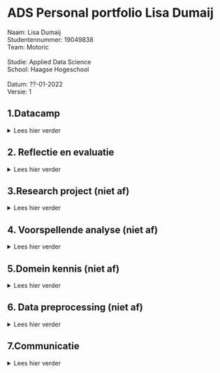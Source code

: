 # ADS Personal portfolio Lisa Dumaij
Naam:               Lisa Dumaij <br />
Studentennummer:    19049838 <br />
Team:               Motoric <br />
<br />
Studie:             Applied Data Science <br />
School:             Haagse Hogeschool <br />
<br />
Datum:              ??-01-2022 <br />
Versie:             1 <br />


## 1.Datacamp
<details>
  <summary> Lees hier verder </summary>
  <br />
In deze minor heb ik gebruik gemaakt van het programma DataCamp. Dit was niet de eerste keer dat ik DataCamp heb gebruikt, ik heb dit programma vorig jaar ook gebruikt voor mijn opleiding technische bedrijfskunde. Hierdoor was er soms een overlapping tussen de cursussen die ik moest doen voor deze minor. Omdat ik sommige cursussen al eerder had gedaan kreeg ik de punten er niet voor als ik deze opnieuw deed. Ook waren deze punten niet te zien op de Leaderboard. Wel verder ze als voltooid afgevinkt in de lijst. Deze zijn hieronder in de map foto’s toegevoegd.
  <br />
  <br />
  <details>
  <summary> foto's van cursussen</summary>
<img width="1111" alt="Schermafbeelding 2021-12-18 om 14 41 58" src="https://user-images.githubusercontent.com/91061840/146643266-81b24bfa-6433-47be-98f6-033e42aebe0b.png">
<img width="1116" alt="Schermafbeelding 2021-12-18 om 14 43 49" src="https://user-images.githubusercontent.com/91061840/146643281-e1ae4215-ed82-4144-9f92-695c5c9a5293.png">
<img width="1113" alt="Schermafbeelding 2021-12-18 om 14 44 13" src="https://user-images.githubusercontent.com/91061840/146643284-62f24e7b-ae9a-468e-9858-cb126609fd19.png">

  </details> 
  <br /> 
  <details>
    <br />
  <summary>Samenvatting ervaringen per cursus</summary>
  <details>
  <summary>1.1 Introduction to Python</summary>
    Doordat ik deze cursus al eerder had gedaan, was deze voor mij relatief eenvoudig. Het was fijn om deze cursus als opfriscursus te gebruiken. Het was namelijk een half jaar geleden dat ik eenmalig python had gebruikt, hierdoor was het een beetje had weggevaagd.
    </details>
  <details>
  <summary>1.2 Intermediate Python </summary>
    Deze opleiding had ik ook al eerder gedaan. Ik vond het leuk om in het eerste hoofdstuk weer plots te maken. Vorig jaar vond ik het maken van datavisualisaties een van de leukste onderwerpen en in deze cursus kwam dat even terug. Ook dit hoofdstuk ging vrij snel. In het tweede hoofdstuk werd de import van CSV besproken. Deze code heb ik later ook gebruikt voor het project, zie als voorbeeld de link hieronder . De laatste hoofdstukken waren al wat ingewikkelder, loops vond ik vorig jaar ook al ingewikkeld.
  <br />  
    https://github.com/lisadumay/ADS_Lisa_Dumaij/blob/main/notebooks/Pipeline%20Lisa.ipynb
      </details>
  <details>
  <summary>1.3 Python Data Science toolbox </summary>
    Ik vond het eerste deel van de data science-toolbox ingewikkeld, omdat ik het onderwerp niet helemaal begreep, dus ik zocht video's op YouTube op voor aanvullende uitleg. Daarnaast hield ik de slides naast de opdracht. Hierdoor kon ik terugkijken op hoe ze het in de video hadden gedaan. Dit maakte de stof wat overzichtelijker. Ik vond het tweede deel van deze cursus makkelijker, ik begreep de stof redelijk goed en ging er sneller door dan de cursus ervoor. Ik heb echter ook wel eens de slides bij deze cursus erbij gehouden om in de video terug te kijken hoe het ging.
      </details>
  <details>
  <summary>1.4 Statistical Thinking in Python </summary>
    Ik vond deze cursus erg interessant. Ik heb veel statistiek op mijn opleiding, maar had dit nog nooit in Python gedaan. Ik vond deze combinatie erg leuk, waardoor ik het gevoel had dat ik de cursus snel had afgerond. Ik begreep de statistiek erachter waardoor de stappen in python ook voor mij logisch waren.
      </details>
  <details>
  <summary>1.5 Supervised Learning with scikit-learn </summary>
    Van deze cursus heb ik de code gebruikt om je dataset op te splitsen in trein, test, validatieset. Daarnaast heb ik samen met Mustafa en individueel gewerkt aan een Lasso model. Ik gebruikte ook het schalen van de gegevens in het project. Deze cursus was ook nieuw voor mij, alles wat ik in deze cursus had geleerd was nieuw voor mij, het kunnen toepassen in het project in combinatie met de lessen zorgde ervoor dat ik het beter begreep. De toepassingen van deze cursus is terug te vinden in de link hieronder. 
 <br />     https://github.com/lisadumay/ADS_Lisa_Dumaij/blob/main/notebooks/Lasso.ipynb 
    </details>
  <details>
  <summary>1.6 Introduction to Data Visualization with Matplotlib </summary>
    Datavisualisatie was tot nu toe een van mijn sterke punten in python, wat deze cursus voor mij gemakkelijk maakte. Daarnaast had ik deze cursus al gedaan en ging mijn vorige ervaring met Python vooral over het maken van de visualisaties. Na deze cursus was ik bezig met het maken van verschillende visualisaties voor het project. Deze is te vinden in de link hieronder . Ik vond deze cursus interessant voor al het aanpassen van de grafieken qua kleuren en assen.
     <br /> 
 https://github.com/lisadumay/ADS_Lisa_Dumaij/blob/main/notebooks/visualisaties.ipynb
     </details>
  <details>
  <summary>1.7 Linear Classifiers in Python </summary>
    Net als bij statistical thinking vond ik het leuk om de statistiek toe te passen met Python. Doordat ik de theorie erachter begreep lukte het mij beter om de cursus te volgen. Echter bleef af en toe de toepassing met Python een ingewikkelde stap voor mij.
      </details>
  <details>
  <summary>1.8 Model Validation in Python </summary>
    Deze cursus verliep voor mij soepel. Ik begreep de code erachter en waarom ik de stappen moest doen. Echter hield ik wel af en toe de slides erbij als een reminder hoe ik de stappen moest doen. 
      </details>
  <details>
  <summary>1.9 Data Manipulation with pandas </summary>
    Het was een interessante cursus die ik later in het project kon toepassen. Aan het begin verliep de cursus goed en kon ik de soepel doorheen lopen. Echter na de tweede subhoofdstuk werd het moeilijker en ging ik vaker de presentaties terugkijken. 
      </details>
  <details>
  <summary>1.10 Cleaning Data in Python </summary>
    Deze cursus verliep soepel doordat ik deze cursus al eerder had uitgevoerd en toe had gepast in mijn vorige python ervaring. Ook tijdens het huidige project heb ik deze technieken toegepast zoals te zien is in de link hieronder.
    <br />  https://github.com/lisadumay/ADS_Lisa_Dumaij/blob/main/notebooks/Data%20cleaning.ipynb
      </details>
  <details>
  <summary>1.11 Exploratory Data Analysis in Python </summary>
    Deze cursus verliep voor mij soepel. Ik begreep de code erachter en waarom ik de stappen moest doen.
      </details>
  <details>
  <summary>1.12 Manipulating Time Series Data in Python </summary>
    Deze cursus was minder relevant voor mij omdat mijn project: ‘Motoric’ niet over time series gaat. Echter heb ik wel vaak te maken gehad met time series in mijn studie. 
      </details>
  <details>
  <summary>1.13 Machine Learning for Time Series Data in Python </summary>
    Deze cursus verliep voor mij soepel. Ik begreep de code erachter en waarom ik de stappen moest doen. Echter hield ik wel af en toe de slides erbij als een reminder hoe ik de stappen moest doen. 
     </details>
 <details>
  <summary>1.14 Time Series Analysis in Python </summary>
    Deze cursus was minder relevant voor mij omdat mijn project: ‘Motoric’ niet over time series gaat. Echter heb ik wel vaak te maken gehad met time series in mijn studie. Echter dan minder in python maar vooral de statistieke kant ervan. Het was interessant om te leren hoe dit ook toegepast kan worden in Python.
     </details>
<details>
  <summary>1.15 Joining Data with pandas </summary>
    Voor mij was dit de leukste cursus van alle cursussen in Python. Zelf had ik al een grote interesse in SQL, hierbij kon ik dit combineren met Python. Ik had dit vorig jaar al geprobeerd in mijn vorige studie echter was dit toen niet gelukt. Dit jaar heb ik het daarom weer geprobeerd en lukte het wel. Een voorbeeld hiervan is te zien in de link hieronder.
      <br /> 
 https://github.com/lisadumay/ADS_Lisa_Dumaij/blob/main/notebooks/Pipeline2.ipynb
     </details>
  </details>
</details>

## 2. Reflectie en evaluatie
<details>
  <summary> Lees hier verder </summary>
  <br />
  In dit hoofdstuk reflecteer en evalueer ik terug op het afgelopen half jaar. Het hoofdstuk is opgedeeld in drie subhoofdstukken: eigen contributie, leerdoelen en de evaluatie van het project. Voor het reflecteren is de STARR methode gebruikt.
  <br />
  <br />
  <details>
  <summary>2.1 Eigen contributie</summary>
    Situatie: Voor mijn minor heb ik een project gedaan met vijf medestudenten. Ons project heet motoric en gaat over het voorspellen van motorische achterstand bij kinderen. Het project valt onder een groter project genaamd Start(V)aardig. Mijn opgestelde doelen voor dit project:<br />
-	Even grootte contributie leveren als mijn medegenoten;<br />
-	Mijn ervaringen van mijn studie meebrengen in dit project.<br />
    <br />
Taak: Halverwege van het project kreeg ik indirect de rol als projectleider deze had ik ook voor mij andere project. Door deze rol op mij te nemen kon ik zelf de taken verdelen en inplannen. Dit gaf mij de ruimte om de taken eerlijk te verdelen en zo te plannen dat de werklast voor ieder gelijk was. Mijn ervaring heb ik bij deze rol ook meegenomen. Vanuit mijn studie hebben wij geleerd dat het maken van een planning essentieel is, daarnaast moet je gebruik maken van elkaar kwaliteiten. Tot slot valt of staat het onderzoek met de inleiding en onderzoeksvraag. 
    <br /> 
    <br />
Actie: Het verdelen en plannen van taken deed ik op twee manieren. Aan het begin maakte ik een schema met welke hoofdtaken er waren en welke sub taken er vervolgens onder vielen.  Daarna verdeelde we de sub taken mondeling en plaatste ik deze op het scrumboord (planning is te zien in 3.4). Hierbij werd er gelet op dat de werklast ongeveer gelijk was. Door aan het begin een gesprek met de opdrachtgever aan te gaan kon de aanleiding van het project gedefinieerd worden. Ook gaf dit ons meer tijd om bij twijfel deze nog met de opdrachtgever te bespreken voordat wij bijvoorbeeld ‘een foute keuze’ hadden gemaakt. Daarnaast hebben wij meerdere malen gebrainstormd over de hoofdvraag, daarnaast hebben wij dit besproken met de docenten en de opdrachtgever.
    <br /> 
    <br />
Resultaten: Het heeft deels gewerkt, ik merkte dat de planning voor duidelijkheid en structuur zorgde in de groep. Ditzelfde geldt van het van tevoren opstellen van een inleiding, hierdoor wist iedereen wat er met het onderzoek bereikt moest worden en zorgde dit daarmee ook voor duidelijkheid. Wel merkte ik dat er vaak van de planning afgeweken werd, het toezicht op de planning zou daarom de volgende keer strakker mogen. De werklasten waren in dit project gelijk. 
    <br /> 
    <br />
Reflectie: Beide doelen zijn in dit project bereikt, ik ben daarom ook tevreden met de resultaten. Wel heb ik geleerd dat het houden van de planning toch meer gehandhaafd moet worden de volgende keer.  Het scrum boord zou ik in volgende projecten weer gebruiken. Ik merkte dat dit structuur en duidelijkheid gaf. Hetzelfde geldt voor de scrumsessies.

  </details>
  <details>
  <summary>2.2 Leerdoelen</summary>
Situatie: Tijdens deze minor heb ik mij zowel gefocust op mijn interpersoonlijke vaardigheden als mij (verder) ontwikkelen in mijn vaardigheden in Data science. Deze keuze heb ik gemaakt, omdat ik bij mijn vorige projecten merkte dat ik vaak mijzelf overal verantwoordelijk voor voelde waardoor ik alle taken zelf ging uitvoeren in plaats van deze verdelen. Daarbij loop ik tijdens deze studie een ander project waardoor ik ook geen tijd heb om extra taken op mij te nemen. Daarnaast heb ik hiervoor bij mijn studie nog nooit data science gehad.  Ik heb hiervoor alleen maar visualisaties gemaakt in Python. Daarom had ik de volgende doelen opgesteld:<br />
-	Geen taken overnemen van anderen;<br />
-	Meer ervaring op doen in Data Science;<br />
    <br />
Taak: Halverwege van het project kreeg ik indirect de rol als projectleider deze had ik ook voor mij andere project. Door deze rol op mij te nemen kon ik zelf de taken verdelen en inplannen. Dit gaf mij de ruimte om de taken eerlijk te verdelen en zo te plannen dat de werklast voor ieder gelijk was. De taak om meer ervaring op te doen in Data science was simpel. Nu ik eigenlijk nog geen ervaring gaven alleen al de lessen mij meer kennis over Data Science. Daarnaast zou ik deze ook kunnen toepassen in het project wat ik uitvoerde. Tot slot heb ik voor het project zelf ook literatuuronderzoek gedaan. Door deze taken verbreed ik mijn kennis over Data Science en pas ik deze direct toe.
   <br /> 
    <br />
    Actie: Het verdelen en plannen van taken deed ik op twee manieren. Aan het begin maakte ik een schema met welke hoofdtaken er waren en welke sub taken er vervolgens onder vielen. Voor de planning gebruikte ik de theorie van Brownlee (zie domein kennis hfd 5) hierdoor verbrede ik ook gelijk mijn kennis in Data Science. Daarna verdeelde we de sub taken mondeling en plaatste ik deze op het scrumboord (planning is te zien in 3.4). 
 Voor de ervaring heb ik bijna alle lessen bijgewoond (door ziekte kon ik niet altijd aanwezig zijn). Omdat de lessen voor mij soms moeilijk te begrijpen waren, heb ik na de les artikelen gezocht over dit onderwerp. Zo kon ik de theorie achter het onderwerp beter begrijpen. Vaak heb ik de codes met een teamlid geschreven. Dit deed ik omdat ik moeite had met het coderen. 
   <br /> 
    <br />
    Resultaten: De taak om geen taken over te nemen en mij minder verantwoordelijk voelen heb ik voor mijn gevoel niet gehaald. Ik heb toch vaak extra taken op mij genomen en kon het project niet loslaten. Ook als ik mij op het andere project moest focussen bleef dit project in mijn hoofd hangen. Dit heb ik uiteindelijk ook zelf gemerkt doordat mij overspannenheid erger werd en mijn concentratie afnam. Mijn doel om meer ervaring op te doen in data science heb ik volledig behaald. Door extra informatie op te zoeken begreep ik de theorie er achter veel beter. Dit hielp mij tevens naast het coderen ook bij het schrijven van het rapport. Door samen te werken met iemand kon ik leren van hun manier van coderen. Ik merkte namelijk dat mijn manier eenvoudig was maar ook langdradig in tegenstelling tot sommige teamgenoten. Hierdoor kon ik van hun leren hoe ik op een efficiëntere manier dezelfde taak kon uitvoeren.
   <br /> 
    <br />
    Reflectie: Ik heb geleerd dat ik nog meer mijn eigen grenzen moet stellen. Vaak ging ik hier toch (onbewust) overheen. Toch ben ik blij met mijn resultaten, ik heb geleerd dat het stellen van grenzen nog belangrijker is dan ik dacht. In mijn aankomende stage ga ik deze begrenzing ook meenemen. Door voor mijzelf tijden te geven om wel en niet aan het project te werken, maar ook om mijzelf de rust te geven als ik dat nodig heb. Tot slot ben ik zeer blij in wat ik heb bereikt in mijn ontwikkeling in data science. Ik vind data science zeer interessant en hoop dit ook later te kunnen toepassen in latere projecten.

  </details>
  <details>
  <summary>2.3 Evaluatie van groepsproject</summary>
   Situatie: Voor mijn minor heb ik een project gedaan met vijf medestudenten. Ons project heet motoric en gaat over het voorspellen van motorische achterstand bij kinderen. Het project valt onder een groter project genaamd Start(V)aardig. Onze doelen waren:<br />
-	Het maken van een goedwerkend voorspellingsmodel;<br />
    <br />
Taak: Onze taken waren een onderzoek artikel schrijven over onze bevindingen. Deze bevindingen bestonden uit de keuzes van outliers handling, imputatie en modelkeuze. Hiermee wilde wij de opdrachtgever toelichten waarom wij welke keuze wij hebben gemaakt. Daarnaast hebben alle opties ook zelf getest zodat het beste model uitgekozen kon worden. 
   <br /> 
    <br />
    Actie: Door de taken in teams van twee te verdelen konden we zowel parallel te werk gaan, maar hadden we ook een sparpartner als je er niet uitkwam. Twee weten immers meer dan één. Dit was ideaal gezien het aantal opties wij hadden. Daarbij hadden Joep en ik minder ervaring met Python. Door een sparpartner toe te voegen kon het werk sneller uitgevoerd worden en was de kwaliteit hoger dan als wij dit niet hadden gedaan. 
   <br /> 
    <br />
    Resultaten: De resultaten waren tegenvallend. De modellen voorspelden alleen maar 1 in plaats van dat deze gedistribueerd waren over 1 en 0. Hoewel er dus verschillende opties geprobeerd zijn heeft dit toch niet geholpen om het resultaat te verbeteren. Hierdoor is het doel om een goedwerkend model te maken niet gehaald. Gedeeltelijk is dit te verwijten aan de beschikbare data, deze was te gering. Ook waren wij te laat begonnen met het opstellen van een planning. Hierdoor wist in het begin niet iedereen waar hij/zij aan toe was en was er onduidelijk over wat er gedaan moest worden. Dit zorgde voor vertraging in het proces. Daarnaast hield niet iedereen zich aan de deadlines, waardoor er weinig tijd over was voor het finetunen van het model en het afschrijven van het onderzoek artikel.
   <br /> 
    <br />
    Reflectie: Volgende keer zou ik direct beginnen met het opstellen van een planning. Hierdoor weet iedereen welke taken er zijn en waar er naartoe wordt gewerkt. Daarbij zou het probleem van het tekort aan data eerder gezien worden en konden hier maatregelen tegen genomen kunnen worden. Toch ben ik redelijk tevreden met het resultaat. Dit omdat wij toch meerdere oplossingen geprobeerd hebben en onze best gedaan hebben. De essentie wat ik heb geleerd is ook dat soms een onverwacht resultaat ook een resultaat is. Zoals in het doel te zien is wilde ik een goedwerkend voorspellingsmodel hebben. Echter hield ik hier niet rekening mee dat een antwoord als er is geen goed voorspellend model hiervoor, ook een goed antwoord kan zijn. Dit zou ik de volgende keer wel meenemen in mijn projecten. 
  </details>
</details>

## 3.Research project (niet af)
<details>
  <summary> Lees hier verder </summary>
  In dit hoofdstuk ....
  <br />
    <br />
  <details>
  <summary>3.1 Taak definitie </summary>
De hieronder opgestelde probleemstelling, doelstelling en vraagstelling is opgesteld met de van Meertens & Steenbergen (2018)
     <br />
    <br />
Probleemstelling:  <br />
Uit onderzoek van SIA is gebleken dat kinderen al op jonge leeftijd lichamelijk actief zijn, vanwege de fysieke, emotionele, sociale en persoonlijke waarde van sport en bewegen voor kinderen.  Het is daarom belangrijk om motorische achterstanden al op jonge leeftijd te ontdekken. Het is echter nog niet duidelijk welke kinderen het grootste risico lopen om een motorische achterstand te krijgen of te ontwikkelen, en welke kenmerken de grootste impact hebben op de motorische vaardigheidsontwikkeling.
     <br />
    <br />
Doelstelling: <br />
    Het op 12 januari opleveren van een voorspellingsmodel voor de motoriek van kinderen tussen 4 en 6.
     <br />
    <br />
Vraagstelling: <br />
“Hoe kan data science worden gebruikt om te voorspellen of een kind een jaar later kans heeft om een motorische achterstand te ontwikkelen?”
     <br />
    <br />
De hoofdvraag bestaat uit de volgende deelvragen:
- Welke biologische en socio-demografische variabelen hebben invloed op de motorische ontwikkeling van kinderen?
- Welk model heeft het laagste percentage fout-negatieven?
- Welke biologische en socio-demografische kenmerken hebben de grootste invloed op het model?
- Welke kenmerken hebben de kinderen met een motorische achterstand gemeen?
 <br />
    <br />
Literatuur <br />
Meertens, E., & Steenbergen, E. (2018). Onderzoek doen! https://blackboard.hhs.nl/bbcswebdav/pid-3327820-dt-content-rid-29819196_2/courses/TBK-PRH1-16-2021/TBK-PRH1-16-2020_ImportedContent_20200827125140/Onderzoek%20doen.pdf
        </details>
  <details>
  <summary>3.2 Evaluatie </summary>
 Voor het toekomstige werk raad ik aan Start(V)aardig aan om de dataset uit te breiden en of de huidige dataset aan te vullen.  Dit omdat de algoritmes niet optimaal konden werken door een tekort aan data. Dit is tevens terug te zien in de waardes van de accarancy en false negative rate. Deze waren allemaal gelijk. 
<br />
    <br />
    Mocht de dataset aangevuld zijn kan het juiste model gekozen worden. Wel wordt er aangeraden om de MQ-score in binaire te doen. Daarnaast raad ik aan om een dashboard te bouwen met daarin de de voorspellingswaarde van het kind met daarbij de features die ervoor hebben gezorgd. Een voorbeeld van dit dashboard is hieronder te zien.<br />
    <br />
<img width="158" alt="image" src="https://user-images.githubusercontent.com/91061840/148696407-2b4b7faa-2e53-4b38-8055-ff833a767a14.png">
    <br />
    <br />
Hierbij kan de gemiddelde score van het land, provincie of stad worden gevisualiseerd. Daarnaast is er ook een slide voor het individuele kind. Hierin staat welke score er wordt voorspelt en welke features bepalend zijn voor deze score.
    </details>
  <details>
 <summary>3.3 Conclusie (moet nog) </summary>
 blabla
    </details>
  <details>
 <summary>3.4 Planning </summary>
 Planning is altijd al een van mijn sterke punten geweest. Deze periode deed ik twee projecten te gelijker tijd hierdoor was planning essentieel. Naast dat ik alle meetings in een agenda heb staan heb ik ook een to do lijst per dag. Hierdoor weet ik precies wat ik elke dag moet doen. Daarbij hebben we dagelijks scrum sessie gehad met het team van ongeveer 15 minuten. Waarin we de taken verdeelde en/of de voortgang van de taken besproken. Tevens heb ik vaak de taken in de planner van team Motoric gezet en deze ook verdeeld.
[zie hier de planning] (https://tasks.office.com/DeHaagseHogeschool.onmicrosoft.com/nl-nl/Home/Planner#/plantaskboard?groupId=786800fb-0bab-470c-b770-bb6975403c41&planId=9Jb-xUUDp0Gu_F2YlVNn2ZYAAPLf)
Daarnaast heb ik ook figuren gemaakt om de stappen die in het proces gedaan moeten worden te weergeven. Een voorbeeld hiervan is hieronder te zien.
<img width="454" alt="image" src="https://user-images.githubusercontent.com/91061840/148651844-2394ba6b-108c-4ea8-aa3a-29a7ca526f05.png">
    </details>
  </details>
  
## 4. Voorspellende analyse (niet af)
<details>
  <summary> Lees hier verder </summary>
  <br />
  <details>
  <summary>4.1 Selecteren van modellen (niet)</summary>
    blabla
  </details>
  <details>
  <summary>4.2 Een model configureren (niet)</summary>
  blabla
  </details>
  <details>
  <summary>4.3 Model trainen (niet)</summary>
  blabla
  </details>
  <details>
  <summary>4.4 Evalueren model (niet)</summary>
   blabla
  </details>
  <details>
  <summary>4.5 Visualiseren (niet) </summary>
bla bla
  </details>
</details>  
  
## 5.Domein kennis (niet af)
<details>
  <summary> Lees hier verder </summary>
  <br />
  In dit hoofdstuk wordt mijn domein kennis besproken. Het hoofdstuk is opgedeeld in 3 hoofdstukken die alle bronnen bevatten over bepaalde onderwerpen, de reden waarom ik deze heb gebruikt en wat ik van de bronnen heb geleerd.
   <br />
   <br />
  <details>
  <summary>5.1 Introductie vakgebied (niet) </summary>
bla bla
  </details>

 <details>
  <summary>5.2 Literatuuronderzoek (niet) </summary>
   blabla

  </details>

 <details>
  <summary>5.3 Uitleg van terminologie, jargon en definities </summary>
blabla
  </details>
  
 </details>
  
</details>

## 6. Data preprocessing (niet af)
<details>
  <summary> Lees hier verder </summary>
  <br />
  <details>
  <summary>6.1 Data exploratie (niet)</summary>
    blabla
  </details>
  <details>
  <summary>6.2 Data schoonmaken (niet)</summary>
  Voor het schoonmaken van de data heb ik de theorie van Brownlee (2020) gebruikt. Deze theorie beschrijft het voorbereiden van de data voor machine learning. Machine learning gebruiken wij voor dit project vandaar de keuze. De theorie split de data cleaning op in drie: basics, outliers en missing. Hierin heb ik de volgende stappen genomen:
    <br />
    <br />
Basis <br />
    <br />
- Identificeer kolommen die een enkele waarde bevatten: als een kenmerk slechts één type variabele bevat, wordt gezegd dat het een nulvariantievoorspeller is. Dit komt omdat er geen variatie is. Het achterhalen van deze nulvariantievoorspeller kan worden gedaan door middel van de unieke functie van Numpy. Dan kunnen deze rijen worden verwijderd (Kuhn & Johnson, 2019).<br />
- Identificeer rijen die dubbele gegevens bevatten: als er rijen met dubbele waarden in de gegevens zijn, kan dit misleidend zijn voor de modelevaluatie, of ze kunnen nutteloos zijn. De dubbele rijen kunnen worden gevonden door de functie Panda's gedupliceerd (). Aangezien de gegevens zich al in de voltooide dataset bevinden, is het niet nodig om beide te bewaren. Een van de waarden kan dus worden verwijderd (Kazil & Jarmul, 2016).<br />
- Pas het formaat van de opgenomen datums aan: Als er datums zijn die verschillende formaten hebben, moeten deze worden aangepast tot één coherent formaat, zodat bijvoorbeeld gegevensvergelijking mogelijk is tussen die specifieke gegevens. Daarom moet worden ingesteld welk formaat voor datums zal worden gebruikt. Als het gekozen formaat punten moet gebruiken, moeten datums met schuine strepen of koppeltekens worden gewijzigd. Daarnaast moet de volgorde van "dd-mm-jj" worden ingesteld op één samenhangend formaat en worden aangepast in de datums die nog niet voor dat formaat gelden. Deze wijzigingen zullen er ook toe bijdragen dat de datumgegevens leesbaarder worden. <br />
- Verwijder kinderen zonder bepaalde leeftijd of geboortedatum of een lagere of hogere leeftijd dan die van belang is voor de voorspelling: Alleen kinderen in de leeftijd van 4 tot 6 jaar zijn relevant voor de voorspelling. Daarom moeten alle kinderen die lager of ouder zijn dan die leeftijd uit de dataset worden verwijderd. Ook kinderen die geen leeftijdsindicatie hebben en geen geboortedatum hebben, moeten ook worden verwijderd, omdat hun leeftijd op die manier niet bekend is en niet van belang is voor de voorspelling.<br />
- Verwijder alle strings in gegevens: gegevens van belang zijn getallen, die handig zijn om een voorspelling te maken. Daarom zijn tekst, of liever strings, minder nuttig en moeten ze over het algemeen uit de dataset worden verwijderd, vooral als de tekst slechts een opmerking is.<br />
- Verwijder basiskolommen uit de T1-gegevens die identiek zijn aan dezelfde kolommen in de T0-gegevens: Bij het samenvoegen van gegevens moet aandacht worden besteed aan kolommen die mogelijk geheel identiek zijn, waardoor het zinloos is om ze twee keer op te nemen in de uiteindelijke gegevensset. Bij het vergelijken van de T0- en T1-data valt op dat de kolommen Respondentnummer, Geslacht_x, Postcode en Geboortedatum in beide datasets identiek zijn, wat betekent dat de kolommen uit de tweede dataset kunnen worden geschrapt om die kolommen slechts één keer op te nemen in de uiteindelijke dataset.<br />
    <br />
    <br />
uitschieters<br />
    <br />
- Identificatie en verwijdering van uitbijters: een uitbijter kan worden gedefinieerd als een meet- of invoerfout, gegevenscorruptie of een echte uitbijterwaarneming. De methoden die in dit project zullen worden gebruikt:<br />
o Strings verwijderen: Voor dit onderzoek zijn alleen numerieke getallen van belang. Dus als er een string in een kolom staat, kan deze waarde worden verwijderd. In de dataset zijn alleen numerieke kolommen, maar er waren verschillende benaderingen voor het omgaan met ontbrekende gegevens. Bijvoorbeeld kinderen die hun waargenomen motorische competentie niet wilden invullen. Een benadering is om de kolommen gewoon leeg te laten en een andere is het invullen van een string zoals een "x" of "?". Deze letter of niet-numerieke waarde kan niet worden geconverteerd naar een getal, dus het moet worden verwijderd en de kolom moet leeg blijven (met een "NaN" -waarde). Anders kan de kolom niet worden geconverteerd naar een numerieke kolom en verwerkt de modelvoorspelling de waarde als een tekenreeks in plaats van een categorische numerieke waarde, zodat dit kan leiden tot voorspellingsfouten.<br />
o Methode voor gemiddelde en standaarddeviatie: deze methode voor het detecteren van uitbijters is een eenvoudige benadering en gebruikt het gemiddelde en de standaarddeviatie van een kolom. Als een waarde kleiner is dan het verschil van het gemiddelde en de standaarddeviatie of als een waarde groter is dan de som van het gemiddelde en de standaarddeviatie, dan is het een uitbijter en moet deze worden verwijderd.
Value > Mean + standard deviation  OR  value < mean – standard deviation <br />
o Interkwartielafstandsmethode: Deze methode kan worden gebruikt door de vragenlijst van de ouders en de tests omdat in beide gevallen de waarde tussen nul en vijf moet liggen. Als de een waarde is die niet tussen die getallen ligt, is dit een uitbijter.
De interkwartielafstandsmethode verdeelt de gegevens in kwartielen. Het 25e percentiel, 50e percentiel, 75e percentiel en 100e percentiel. Voor detectie van uitbijters moet de middelste 50% worden berekend en alles daaronder (onder het 25e percentiel) en alles daarboven (boven het 75e percentiel) zijn uitbijters die kunnen worden verwijderd. De middelste 50% kan worden berekend met deze formule:
IQR = Q3(75th percentile) – Q1(25th percentile) <br />
    <br />
    <br />
Missend<br />
    <br />
-	Markering: de lege cellen kunnen worden opgehaald met de functie isnull (). Een optie die kan worden geïmplementeerd, is het verwijderen van de kolom of rij. De keuze voor het verwijderen van een kolom of rij hangt af van waar de waarden ontbreken. Als er veel waarden in één kolom ontbreken, kan de kolom worden verwijderd. Als er veel variabelen in een rij ontbreken, is de keuze om deze te verwijderen en niet de kolom. Een andere manier om met de lege cellen om te gaan is door imputatie.<br />
-	Imputatie: Er zijn verschillende benaderingen voor imputatie.<br />
o KNN Imputatie: KNN staat voor de k-Nearest Neighbours methode en wordt gebruikt voor het imputeren van de data. Het is al gebouwd in Scikit-Learn en berekent het gemiddelde van de naaste buren. Hoeveel naaste buren het algoritme moet gebruiken, wordt gespecificeerd door de parameter n_neighbours (standaard = 5). Maar voor deze imputatiemethode moeten categorische of stringkenmerken worden gecodeerd. Dit kan worden gedaan door de ingebouwde functie get_dummies () van panda te gebruiken of door de ingebouwde encoder van Scikit-learns te gebruiken. Voor dit voorbeeld wordt de LabelEncoder gebruikt omdat in de dataset notities in de vorm van zinnen (strings) staan.<br />
o Imputeren met mediaan en gemiddelde: Het gebruik van mediaan en gemiddelde om gegevens toe te rekenen is een statistische benadering van gegevensimputatie. Daarvoor wordt de mediaan en het gemiddelde berekend voor een specifieke kolom die geïmputeerd moet worden. De ontbrekende waarden in die kolom worden vervolgens gevuld met het eerder berekende gemiddelde en de mediaan.<br />
<br />
    <br />
De technieken die hierboven staan heb ik ook (deels) toegepast in mijn notebooks, de notebooks zijn:
Pipeline lisa; hierin heb ik grotendeels de code zelf geschreven echter heb ik ook soms die van een ander gebruikt. Dat staat er dan ook bij. Link: <br />
    https://github.com/lisadumay/ADS_Lisa_Dumaij/blob/main/notebooks/Pipeline%20Lisa.ipynb 
    <br />
    <br />
Pipeline 2: geldt hetzelfde als Pipeline lisa. Link: https://github.com/lisadumay/ADS_Lisa_Dumaij/blob/main/notebooks/Pipeline2.ipynb 
    <br />
    <br />
Cleaning: Deze heb ik samen met Yuliya geschreven. Link: https://github.com/lisadumay/ADS_Lisa_Dumaij/blob/main/notebooks/Data%20cleaning.ipynb 
<br />
    <br />
Ander gebruikte theorieën voor dit onderwerp:
    <br />
    <br />
Brownlee, J. (2020a). Data Preparation of Machine Learning. Jason Brownlee.
    <br />
Data Preparation for Machine Learning | DataRobot Artificial Intelligence Wiki. (2021, 3 december). DataRobot 
<br />
AI Cloud. Geraadpleegd op 17 december 2021, van https://www.datarobot.com/wiki/data-preparation/
<br />
Kim, J. K., & Fiorillo, C. D. (2017). Theory of optimal balance predicts and explains the amplitude and decay time of synaptic inhibition. Nature Communications, 8(1). https://doi.org/10.1038/ncomms14566
<br />
Matthes, E. (2018). Crash Course programmeren in Python : projectgericht leren programmeren. Visual Steps TM.
<br />
  </details>
  <details>
  <summary>6.3 Data voorbeiding (niet)</summary>
   blabla
  </details>
  <details>
  <summary>6.4 Data uitleg</summary>
   In dit project is er gebruik gemaakt van gestructureerde data. De data bestaan uit de gegevens die verschaft zijn door de opdrachtgever en data vanuit CBS.  De gegevens van de opdrachtgever bestaan uit: de competentie, motivatie, perceptie, BMI en de ouders vragenlijst. 
    <br />
   <br />
De motivatie, perceptie en een gedeelte van de ouders vragenlijst bestaat uit gecategoriseerde data (ordinale schaal). De kinderen konden kiezen tussen vier opties om hun motivatie, en perceptie te weergeven. In de vragenlijst konden ouders vaak kiezen uit verschillende antwoorden (meerkeuze vragen). Het andere deel van de vragenlijst, de BMI en de CBS vallen onder een ratio schaal, er is sprake van numerieke gegevens. 
    <br />
   <br />
Tot slot bestaat de gegevens zowel uit kwalitatieve als kwantitatieve data. De dataset bestaat uit 1704 rijen (kinderen) en 188 kolommen (features en einddoel variabel).
        <br />
   <br />
    Link: https://github.com/lisadumay/ADS_Lisa_Dumaij/blob/main/data/total.csv 

  </details>
  <details>
  <summary>6.5 Data visualisatie (niet)</summary>
bla bla
  </details>
</details>

## 7.Communicatie
<details>
  <summary> Lees hier verder </summary>
 In dit hoofdstuk wordt mijn bijdragen aan de communicatie tijdens dit project besproken. Het hoofdstuk is opgedeeld in twee subhoofdstukken: presentaties en rapport 
      <br />
     <br />
<details>
  <summary>7.1 Presentaties </summary>
  Ik heb in totaal vier verschillende presentaties gedaan: twee internal en twee external. Het moeilijke aan de presentaties vond het communiceren in het Engels. Engels is niet mijn sterkste vak daarnaast als ik zenuwachtig word vergeet ik soms mijn tekst. Doordat het in het Engels was, was het ook moeilijker voor mij om mij te herpakken.  <br />
 <br />
Voor al mijn gegeven presentaties heb ik zelf de PowerPoint slides gemaakt. Hierbij had ik soms help van Yuliya of Joost. Daarnaast heb ik voor elke presentatie bullet points opzet deze zijn in het bestand terug te vinden: <br /> 
  https://github.com/lisadumay/ADS_Lisa_Dumaij/blob/main/presentaties/Bullet%20points%20presentations.docx
<br /> 
  <br /> 
De data van mijn presentaties met de daarbijhorende PowerPoints zijn: <br />
  10 oktober External: https://github.com/lisadumay/ADS_Lisa_Dumaij/blob/main/presentaties/External%20presentation%20motoric%201.pptx <br /> 
  25 oktober Internal: https://github.com/lisadumay/ADS_Lisa_Dumaij/blob/main/presentaties/Internal%20presentation%204%20(lay%20out).pptx <br />
  22 november Internal: https://github.com/lisadumay/ADS_Lisa_Dumaij/blob/main/presentaties/Internal%20presentation%207.pptx <br />
  10 december External: https://github.com/lisadumay/ADS_Lisa_Dumaij/blob/main/presentaties/External%20presentation%20motoric%203.pptx <br />
  
  </details>
<details>
  
  <summary>7.2 Paper </summary>
  Voor het rapport heb ik de volgende taken gedaan:
De layout: Samen met Yuliya heb ik de lay out gedaan. Aan het begin was deze anders, echter doordat het de layout van een onderzoekrapport was in plaats van een artikel hebben we deze later verandert. Hiervoor heb ik de bronnen (Perner, 2004) en (Wrtinig a Research article, 2015). Deze bronnen zijn aan het einde toegevoegd.<br /> 
  <br /> 
De introductie: Ik heb de introductie geschreven doormiddel van informatie die verschaft was door de opdrachtgever, maar ook door het onderzoek van SIA. Daarnaast heb ik de hoofdvraag verzonnen die ook voor het onderzoek gebruikt wordt en heb ik samen met Yuliya en Joep de deelvragen opgesteld. <br /> 
  <br /> 
Voor de matrials en methods heb ik de Data cleaning, correlation, balance and scale, feature selection, validation en evaluation geschreven. Hiervoor heb ik verscheidende theorieën gebruikt zoals het boek Brownlee (2020) voor de data cleaning, tevens heb ik deze ook gebruikt voor mijn code. Maar ook Buijs (2017) voor de correlaties en een onderzoek artikel van Novakovic (2017) voor de validatie en evaluatie.<br /> 
  <br /> 
Tot slot heb ik samen met Yuliya de resultaten geschreven, die uit de code waren voorgekomen.<br /> 
  <br /> 
Literatuur<br /> 
  <br /> 
Brownlee, J. (2020a). Data Preparation of Machine Learning. Jason Brownlee. <br /> 
  <br /> 
Buijs, A. (2017). Statistiek om mee te werken (10de editie). Noordhoff.<br /> 
  <br /> 
Novakovic, J. D. J., Veljovic, A., Ilic, S. S., Papic, Z., & Tomovic, M. (2017). Evaluation of Classification Models in Machine Learning. UAV. Retrieved December 1, 2021, from https://uav.ro/applications/se/journal/index.php/TAMCS/article/view/158/126<br /> 
  <br /> 
Perneger, T. V. (2004). Writing a research article: advice to beginners. International Journal for Quality in Health Care, 16(3), 191–192. https://doi.org/10.1093/intqhc/mzh053 <br /> 
  <br /> 
Sia. (2019). Aanvraagformulier RAAK-PRO Start (V)aardig -2018. Nationaal Regieorgaan Praktijkgericht Onderzoek SIA.<br /> 
  <br /> 
Writing a Research Article. (2015). Advances in Neonatal Care, 15(3), 159–161. https://doi.org/10.1097/anc.0000000000000203

  </details>
    </details>
  

